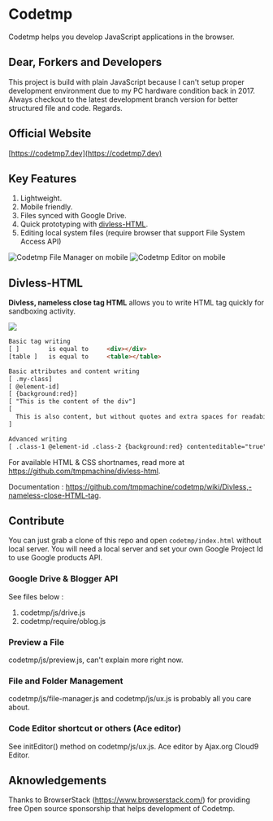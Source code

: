 # Codetmp
Codetmp helps you develop JavaScript applications in the browser.

## Dear, Forkers and Developers
This project is build with plain JavaScript because I can't setup proper development environment due to my PC hardware condition back in 2017. Always checkout to the latest development branch version for better structured file and code. Regards.

## Official Website
[https://codetmp7.dev](https://codetmp7.dev)

## Key Features
1. Lightweight.
2. Mobile friendly.
3. Files synced with Google Drive.
4. Quick prototyping with [divless-HTML](#divless-html).
5. Editing local system files (require browser that support File System Access API)

![Codetmp File Manager on mobile](https://1.bp.blogspot.com/-bM8R0mX84rA/YIeA3ogISfI/AAAAAAAAPRg/QG5wtnQ5eYAjgnrW74A60-HeJDpE-I3OQCLcBGAsYHQ/s500/Screenshot_20210427-100439_Chrome.jpg)
![Codetmp Editor on mobile](https://1.bp.blogspot.com/-kDwpmyNKc9Y/YIeA3VpH3xI/AAAAAAAAPRY/2fazV8o3ccAv0eLE-SEizEgfHectiAzvQCLcBGAsYHQ/s500/Screenshot_20210427-100505_Chrome.jpg)

## Divless-HTML
**Divless, nameless close tag HTML** allows you to write HTML tag quickly for sandboxing activity.

<img src="https://1.bp.blogspot.com/-OTa_v77-Vdw/YIeA3tvJaaI/AAAAAAAAPRc/9hjd_-QPICoq8ljdGJDp3VvO3CZ1VfoqwCLcBGAsYHQ/s800/Untitled.png">

```html
Basic tag writing
[ ]        is equal to     <div></div>
[table ]   is equal to     <table></table>

Basic attributes and content writing
[ .my-class]
[ @element-id]
[ {background:red}]
[ "This is the content of the div"]
[
  This is also content, but without quotes and extra spaces for readability
]

Advanced writing
[ .class-1 @element-id .class-2 {background:red} contenteditable="true" "This is the content" .class-3 {padding:8px}]
```

For available HTML & CSS shortnames, read more at https://github.com/tmpmachine/divless-html.

Documentation : https://github.com/tmpmachine/codetmp/wiki/Divless,-nameless-close-HTML-tag.

## Contribute
You can just grab a clone of this repo and open `codetmp/index.html` without local server. You will need a local server and set your own Google Project Id to use Google products API.

### Google Drive & Blogger API
See files below :
1. codetmp/js/drive.js
2. codetmp/require/oblog.js

### Preview a File
codetmp/js/preview.js, can't explain more right now.

### File and Folder Management
codetmp/js/file-manager.js and codetmp/js/ux.js is probably all you care about.

### Code Editor shortcut or others (Ace editor)
See initEditor() method on codetmp/js/ux.js. Ace editor by Ajax.org Cloud9 Editor.


## Aknowledgements
Thanks to BrowserStack (https://www.browserstack.com/) for providing free Open source sponsorship that helps development of Codetmp.
